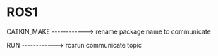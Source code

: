 # ROS1
CATKIN_MAKE ------------> rename package name to communicate

RUN         ------------> rosrun communicate topic
